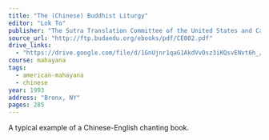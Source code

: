 ```yaml
---
title: "The (Chinese) Buddhist Liturgy"
editor: "Lok To"
publisher: "The Sutra Translation Committee of the United States and Canada"
source_url: "http://ftp.budaedu.org/ebooks/pdf/CE002.pdf"
drive_links:
  - "https://drive.google.com/file/d/1GnUjnr1qaG1AkdVvOsz3iKQsvENvt6h_/view?usp=drivesdk"
course: mahayana
tags:
  - american-mahayana
  - chinese
year: 1993
address: "Bronx, NY"
pages: 285
---
```


A typical example of a Chinese-English chanting book.
